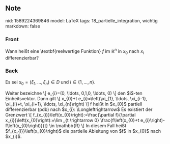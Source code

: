 ## Note
nid: 1589224369846
model: LaTeX
tags: 18_partielle_integration, wichtig
markdown: false

### Front
Wann heißt eine \textbf{reelwertige Funktion} $f$ im $\mathbb{R}^n$ in $x_0$ nach $x_i$ differenzierbar?

### Back
Es sei $x_{0}=\left(\xi_{1}, \ldots, \xi_{n}\right) \in D$ und $i
\in\{1, \ldots, n\}$.
<div>
  Weiter bezeichne \[ e_{i}=(0, \ldots, 0,1,0, \ldots, 0) \] den
  $i$-ten Einheitsvektor. Dann gilt \[ x_{0}+t e_{i}=\left(\xi_{1},
  \ldots, \xi_{i-1}, \xi_{i}+t, \xi_{i+1}, \ldots, \xi_{n}\right)
  \] f heißt in $x_{0}$ partiell differenzierbar (pdb) nach $x_{i}:
  \Longleftrightarrow$ Es existiert der Grenzwert \[
  f_{x_{i}}\left(x_{0}\right):=\frac{\partial f}{\partial
  x_{i}}\left(x_{0}\right):=\lim _{t \rightarrow 0}
  \frac{f\left(x_{0}+t e_{i}\right)-f\left(x_{0}\right)}{t} \in
  \mathbb{R} \] In diesem Fall heißt $f_{x_{i}}\left(x_{0}\right)$
  die partielle Ableitung von $f$ in $x_{0}$ nach $x_{i}$.
</div>
